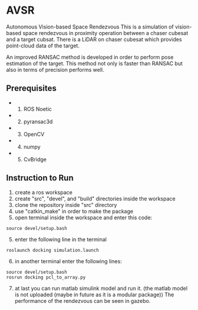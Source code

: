 # AVSR
Autonomous Vision-based Space Rendezvous
This is a simulation of vision-based space rendezvous in proximity operation between a chaser cubesat and a target cubsat. There is a LiDAR on chaser cubesat which provides point-cloud data of the target.


An improved RANSAC method is developed in order to perform pose estimation of the target. This method not only is faster than RANSAC but also in terms of precision performs well.

## Prerequisites

- 1. ROS Noetic
- 2. pyransac3d
- 3. OpenCV
- 4. numpy
- 5. CvBridge

## Instruction to Run

1. create a ros workspace
2. create "src", "devel", and "build" directories inside the workspace
3. clone the repository inside "src" directory
4. use  "catkin_make" in order to make the package
4. open terminal inside the workspace and enter this code:
```
source devel/setup.bash
```
5. enter the following line in the terminal
```
roslaunch docking simulation.launch
```
6. in another terminal enter the following lines:
```
source devel/setup.bash
rosrun docking pcl_to_array.py
```
7. at last you can run matlab simulink model and run it.
(the matlab model is not uploaded (maybe in future as it is a modular package))
The performance of the rendezvous can be seen in gazebo.

